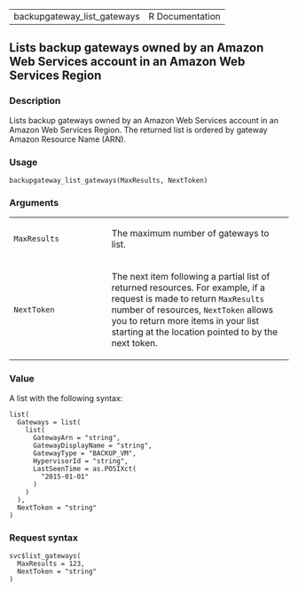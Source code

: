 <table style="width: 100%;">
<tbody>
<tr class="odd">
<td>backupgateway_list_gateways</td>
<td style="text-align: right;">R Documentation</td>
</tr>
</tbody>
</table>

## Lists backup gateways owned by an Amazon Web Services account in an Amazon Web Services Region

### Description

Lists backup gateways owned by an Amazon Web Services account in an
Amazon Web Services Region. The returned list is ordered by gateway
Amazon Resource Name (ARN).

### Usage

    backupgateway_list_gateways(MaxResults, NextToken)

### Arguments

<table>
<colgroup>
<col style="width: 35%" />
<col style="width: 65%" />
</colgroup>
<tbody>
<tr class="odd">
<td><code
id="backupgateway_list_gateways_:_MaxResults">MaxResults</code></td>
<td><p>The maximum number of gateways to list.</p></td>
</tr>
<tr class="even">
<td><code
id="backupgateway_list_gateways_:_NextToken">NextToken</code></td>
<td><p>The next item following a partial list of returned resources. For
example, if a request is made to return <code>MaxResults</code> number
of resources, <code>NextToken</code> allows you to return more items in
your list starting at the location pointed to by the next
token.</p></td>
</tr>
</tbody>
</table>

### Value

A list with the following syntax:

    list(
      Gateways = list(
        list(
          GatewayArn = "string",
          GatewayDisplayName = "string",
          GatewayType = "BACKUP_VM",
          HypervisorId = "string",
          LastSeenTime = as.POSIXct(
            "2015-01-01"
          )
        )
      ),
      NextToken = "string"
    )

### Request syntax

    svc$list_gateways(
      MaxResults = 123,
      NextToken = "string"
    )

